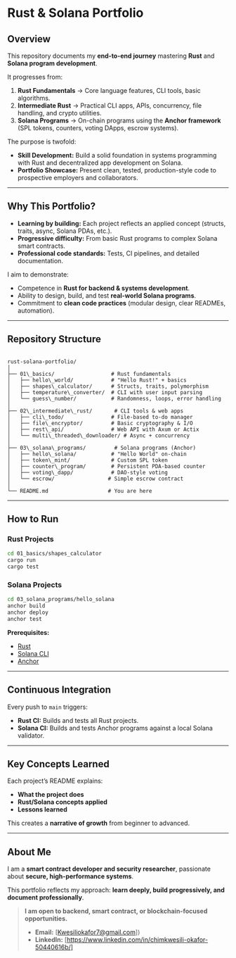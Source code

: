 # Rust & Solana Portfolio

## Overview
This repository documents my **end-to-end journey** mastering **Rust** and **Solana program development**.  

It progresses from:
1. **Rust Fundamentals** → Core language features, CLI tools, basic algorithms.
2. **Intermediate Rust** → Practical CLI apps, APIs, concurrency, file handling, and crypto utilities.
3. **Solana Programs** → On-chain programs using the **Anchor framework** (SPL tokens, counters, voting DApps, escrow systems).

The purpose is twofold:
- **Skill Development:** Build a solid foundation in systems programming with Rust and decentralized app development on Solana.
- **Portfolio Showcase:** Present clean, tested, production-style code to prospective employers and collaborators.

---

## Why This Portfolio?
- **Learning by building:** Each project reflects an applied concept (structs, traits, async, Solana PDAs, etc.).
- **Progressive difficulty:** From basic Rust programs to complex Solana smart contracts.
- **Professional code standards:** Tests, CI pipelines, and detailed documentation.

I aim to demonstrate:
- Competence in **Rust for backend & systems development**.
- Ability to design, build, and test **real-world Solana programs**.
- Commitment to **clean code practices** (modular design, clear READMEs, automation).

---

## Repository Structure

```

rust-solana-portfolio/
│
├── 01\_basics/                  # Rust fundamentals
│   ├── hello\_world/            # "Hello Rust!" + basics
│   ├── shapes\_calculator/      # Structs, traits, polymorphism
│   ├── temperature\_converter/  # CLI with user input parsing
│   └── guess\_number/           # Randomness, loops, error handling
│
├── 02\_intermediate\_rust/       # CLI tools & web apps
│   ├── cli\_todo/               # File-based to-do manager
│   ├── file\_encryptor/         # Basic cryptography & I/O
│   ├── rest\_api/               # Web API with Axum or Actix
│   └── multi\_threaded\_downloader/ # Async + concurrency
│
├── 03\_solana\_programs/         # Solana programs (Anchor)
│   ├── hello\_solana/           # "Hello World" on-chain
│   ├── token\_mint/             # Custom SPL token
│   ├── counter\_program/        # Persistent PDA-based counter
│   ├── voting\_dapp/            # DAO-style voting
│   └── escrow/                 # Simple escrow contract
│
└── README.md                   # You are here

````

---

## How to Run

### Rust Projects
```bash
cd 01_basics/shapes_calculator
cargo run
cargo test
````

### Solana Projects

```bash
cd 03_solana_programs/hello_solana
anchor build
anchor deploy
anchor test
```

**Prerequisites:**

* [Rust](https://rustup.rs/)
* [Solana CLI](https://docs.solana.com/cli/install-solana-cli)
* [Anchor](https://book.anchor-lang.com/chapter_2/installation.html)

---

## Continuous Integration

Every push to `main` triggers:

* **Rust CI:** Builds and tests all Rust projects.
* **Solana CI:** Builds and tests Anchor programs against a local Solana validator.

---

## Key Concepts Learned

Each project’s README explains:

* **What the project does**
* **Rust/Solana concepts applied**
* **Lessons learned**

This creates a **narrative of growth** from beginner to advanced.

---

## About Me

I am a **smart contract developer and security researcher**, passionate about **secure, high-performance systems**.

This portfolio reflects my approach: **learn deeply, build progressively, and document professionally**.

> **I am open to backend, smart contract, or blockchain-focused opportunities.** 
> -  **Email:** [Kwesiliokafor7@gmail.com])
> - **LinkedIn:** [https://www.linkedin.com/in/chimkwesili-okafor-50440616b/]
